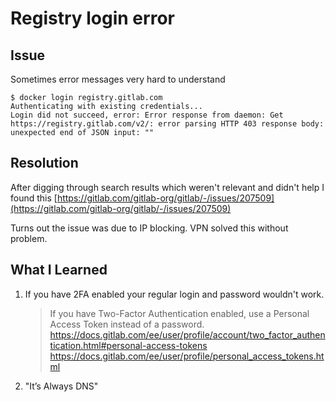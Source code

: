 # Registry login error

## Issue
Sometimes error messages very hard to understand
```console
$ docker login registry.gitlab.com
Authenticating with existing credentials...
Login did not succeed, error: Error response from daemon: Get https://registry.gitlab.com/v2/: error parsing HTTP 403 response body: unexpected end of JSON input: ""
```

## Resolution
After digging through search results which weren't relevant and didn't help I found this
[https://gitlab.com/gitlab-org/gitlab/-/issues/207509](https://gitlab.com/gitlab-org/gitlab/-/issues/207509)

Turns out the issue was due to IP blocking. VPN solved this without problem.

## What I Learned

1. If you have 2FA enabled your regular login and password wouldn't work.
   > If you have Two-Factor Authentication enabled, use a Personal Access Token instead of a password.
   https://docs.gitlab.com/ee/user/profile/account/two_factor_authentication.html#personal-access-tokens
   https://docs.gitlab.com/ee/user/profile/personal_access_tokens.html
2. "It’s Always DNS"
